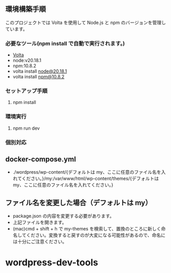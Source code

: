 ## 環境構築手順

このプロジェクトでは Volta を使用して Node.js と npm のバージョンを管理しています。

### 必要なツール(npm install で自動で実行されます。)

- [Volta](https://volta.sh/)
- node:v20.18.1
- npm:10.8.2
- volta install node@20.18.1
- volta install npm@10.8.2

### セットアップ手順

1. npm install

### 環境実行

1. npm run dev

### 個別対応

## docker-compose.yml

- ./wordpress/wp-content/{デフォルトは my、ここに任意のファイル名を入れてください。}/my:/var/www/html/wp-content/themes/{デフォルトは my、ここに任意のファイル名を入れてください。}

## ファイル名を変更した場合（デフォルトは my）

- package.json の内容を変更する必要があります。
- 上記ファイルを開きます。
- (mac)cmd + shift + h で my-themes を検索して、置換のところに新しく命名してください。変換すると戻すのが大変になる可能性があるので、命名には十分にご注意ください。

# wordpress-dev-tools
